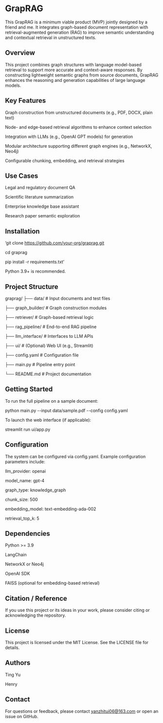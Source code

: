 # GrapRAG
This GrapRAG is a minimum viable product (MVP) jointly designed by a friend and me. It integrates graph-based document representation with retrieval-augmented generation (RAG) to improve semantic understanding and contextual retrieval in unstructured texts.

## Overview

This project combines graph structures with language model-based retrieval to support more accurate and context-aware responses. By constructing lightweight semantic graphs from source documents, GrapRAG enhances the reasoning and generation capabilities of large language models.

## Key Features

Graph construction from unstructured documents (e.g., PDF, DOCX, plain text)

Node- and edge-based retrieval algorithms to enhance context selection

Integration with LLMs (e.g., OpenAI GPT models) for generation

Modular architecture supporting different graph engines (e.g., NetworkX, Neo4j)

Configurable chunking, embedding, and retrieval strategies

## Use Cases

Legal and regulatory document QA

Scientific literature summarization

Enterprise knowledge base assistant

Research paper semantic exploration

## Installation

‘git clone https://github.com/your-org/graprag.git

cd graprag

pip install -r requirements.txt’

Python 3.9+ is recommended.

## Project Structure

graprag/
├── data/                  # Input documents and test files

├── graph_builder/         # Graph construction modules

├── retriever/             # Graph-based retrieval logic

├── rag_pipeline/          # End-to-end RAG pipeline

├── llm_interface/         # Interfaces to LLM APIs

├── ui/                    # (Optional) Web UI (e.g., Streamlit)

├── config.yaml            # Configuration file

├── main.py                # Pipeline entry point

└── README.md              # Project documentation

## Getting Started
To run the full pipeline on a sample document:

python main.py --input data/sample.pdf --config config.yaml

To launch the web interface (if applicable):

streamlit run ui/app.py

## Configuration

The system can be configured via config.yaml. Example configuration parameters include:

llm_provider: openai

model_name: gpt-4

graph_type: knowledge_graph

chunk_size: 500

embedding_model: text-embedding-ada-002

retrieval_top_k: 5

## Dependencies

Python >= 3.9

LangChain

NetworkX or Neo4j

OpenAI SDK

FAISS (optional for embedding-based retrieval)

## Citation / Reference

If you use this project or its ideas in your work, please consider citing or acknowledging the repository.

## License

This project is licensed under the MIT License. See the LICENSE file for details.

## Authors
Ting Yu

Henry

## Contact
For questions or feedback, please contact yanzhitui06@163.com or open an issue on GitHub.

